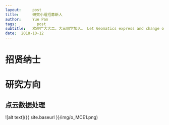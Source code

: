 ```yaml
---
layout:     post
title:      研究小组招募新人
author:     Yue Pan
tags: 		  post
subtitle:   欢迎广大大二，大三同学加入。 Let Geomatics express and change our world.
date:  2018-10-12 
---
```

<!-- Start Writing Below in Markdown -->
# 招贤纳士

# 研究方向

## 点云数据处理
![alt text]({{ site.baseurl }}/img/o_MCE1.png)


#  

